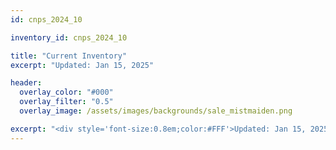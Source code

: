 ```yaml
---
id: cnps_2024_10

inventory_id: cnps_2024_10

title: "Current Inventory"
excerpt: "Updated: Jan 15, 2025" 

header:
  overlay_color: "#000"
  overlay_filter: "0.5"
  overlay_image: /assets/images/backgrounds/sale_mistmaiden.png

excerpt: "<div style='font-size:0.8em;color:#FFF'>Updated: Jan 15, 2025<br/><br/>Pricing, unless otherwise marked: <br/>4-inch pot perennials (20% off): $4.00<br/> 1-gallon perennials (20% off): $8.00<br/> 1-gallon trees and shrubs (25% off): $9.00<br/> 2-gallon shrubs (40% off): $9.00<br/> All grasses (40% off): $6.00<br/>  Select perennials (40%): $6.00</div>"
---
```

